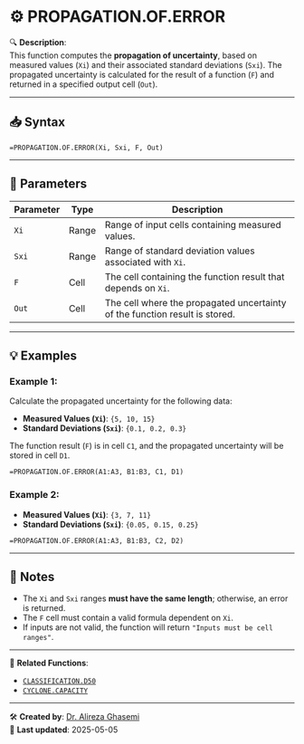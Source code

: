# ⚙️ PROPAGATION.OF.ERROR

🔍 **Description**:  
This function computes the **propagation of uncertainty**, based on measured values (`Xi`) and their associated standard deviations (`Sxi`). The propagated uncertainty is calculated for the result of a function (`F`) and returned in a specified output cell (`Out`).

---

## 📥 Syntax

```excel
=PROPAGATION.OF.ERROR(Xi, Sxi, F, Out)
```

---

## 🧾 Parameters

| Parameter   | Type    | Description                                                                 |
|-------------|---------|-----------------------------------------------------------------------------|
| `Xi`        | Range   | Range of input cells containing measured values.                           |
| `Sxi`       | Range   | Range of standard deviation values associated with `Xi`.                   |
| `F`         | Cell    | The cell containing the function result that depends on `Xi`.              |
| `Out`       | Cell    | The cell where the propagated uncertainty of the function result is stored. |

---


## 💡 Examples

### Example 1:
Calculate the propagated uncertainty for the following data:  
- **Measured Values (`Xi`)**: `{5, 10, 15}`  
- **Standard Deviations (`Sxi`)**: `{0.1, 0.2, 0.3}`  

The function result (`F`) is in cell `C1`, and the propagated uncertainty will be stored in cell `D1`.

```excel
=PROPAGATION.OF.ERROR(A1:A3, B1:B3, C1, D1)
```

### Example 2:
- **Measured Values (`Xi`)**: `{3, 7, 11}`  
- **Standard Deviations (`Sxi`)**: `{0.05, 0.15, 0.25}`  

```excel
=PROPAGATION.OF.ERROR(A1:A3, B1:B3, C2, D2)
```

---

## 📝 Notes

- The `Xi` and `Sxi` ranges **must have the same length**; otherwise, an error is returned.  
- The `F` cell must contain a valid formula dependent on `Xi`.  
- If inputs are not valid, the function will return `"Inputs must be cell ranges"`.  

---

📌 **Related Functions**:
- [`CLASSIFICATION.D50`](./ClassificationD50.md)
- [`CYCLONE.CAPACITY`](./CycloneCapacity.md)

---

🛠️ **Created by**: [Dr. Alireza Ghasemi](https://github.com/Dr-Alireza-Ghasemi)  
📅 **Last updated**: 2025-05-05
